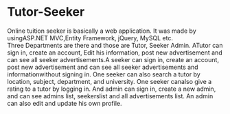 # Tutor-Seeker
Online tuition seeker is basically a web application.  It was made by usingASP.NET MVC,Entity Framework, jQuery, MySQL etc.  
Three Departments are there and those are Tutor, Seeker  Admin.  ATutor can sign in, create an account, Edit his information, post new 
advertisement and can see all seeker advertisements.A seeker can sign in, create an account, post new advertisement and can see all seeker 
advertisements and informationwithout signing in.  One seeker can also search a tutor by location, subject, department, and university. 
One seeker canalso give a rating to a tutor by logging in.  And admin can sign in, create a new admin, and can see admins list, seekerslist
and all advertisements list.  An admin can also edit and update his own profile.
